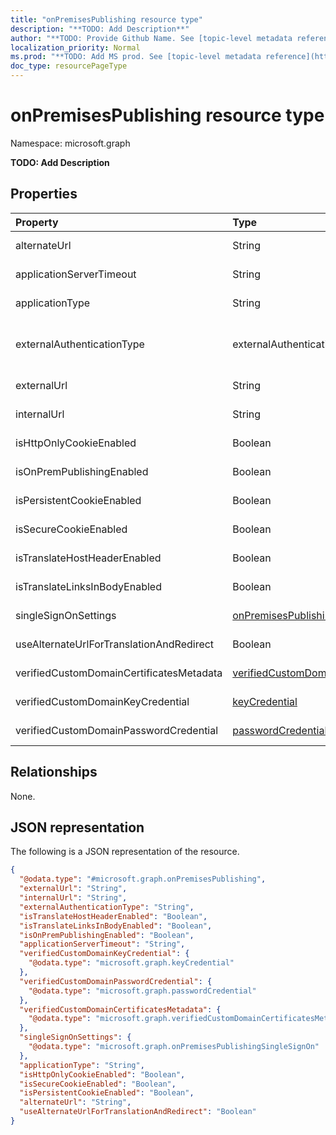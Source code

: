 ```yaml
---
title: "onPremisesPublishing resource type"
description: "**TODO: Add Description**"
author: "**TODO: Provide Github Name. See [topic-level metadata reference](https://msgo.azurewebsites.net/add/document/guidelines/metadata.html#topic-level-metadata)**"
localization_priority: Normal
ms.prod: "**TODO: Add MS prod. See [topic-level metadata reference](https://msgo.azurewebsites.net/add/document/guidelines/metadata.html#topic-level-metadata)**"
doc_type: resourcePageType
---
```


# onPremisesPublishing resource type


Namespace: microsoft.graph

**TODO: Add Description**

## Properties
|Property|Type|Description|
|:---|:---|:---|
|alternateUrl|String|**TODO: Add Description**|
|applicationServerTimeout|String|**TODO: Add Description**|
|applicationType|String|**TODO: Add Description**|
|externalAuthenticationType|externalAuthenticationType|**TODO: Add Description**. Possible values are: `passthru`, `aadPreAuthentication`.|
|externalUrl|String|**TODO: Add Description**|
|internalUrl|String|**TODO: Add Description**|
|isHttpOnlyCookieEnabled|Boolean|**TODO: Add Description**|
|isOnPremPublishingEnabled|Boolean|**TODO: Add Description**|
|isPersistentCookieEnabled|Boolean|**TODO: Add Description**|
|isSecureCookieEnabled|Boolean|**TODO: Add Description**|
|isTranslateHostHeaderEnabled|Boolean|**TODO: Add Description**|
|isTranslateLinksInBodyEnabled|Boolean|**TODO: Add Description**|
|singleSignOnSettings|[onPremisesPublishingSingleSignOn](../resources/onpremisespublishingsinglesignon.md)|**TODO: Add Description**|
|useAlternateUrlForTranslationAndRedirect|Boolean|**TODO: Add Description**|
|verifiedCustomDomainCertificatesMetadata|[verifiedCustomDomainCertificatesMetadata](../resources/verifiedcustomdomaincertificatesmetadata.md)|**TODO: Add Description**|
|verifiedCustomDomainKeyCredential|[keyCredential](../resources/keycredential.md)|**TODO: Add Description**|
|verifiedCustomDomainPasswordCredential|[passwordCredential](../resources/passwordcredential.md)|**TODO: Add Description**|

## Relationships
None.

## JSON representation
The following is a JSON representation of the resource.
<!-- {
  "blockType": "resource",
  "@odata.type": "microsoft.graph.onPremisesPublishing"
}
-->
``` json
{
  "@odata.type": "#microsoft.graph.onPremisesPublishing",
  "externalUrl": "String",
  "internalUrl": "String",
  "externalAuthenticationType": "String",
  "isTranslateHostHeaderEnabled": "Boolean",
  "isTranslateLinksInBodyEnabled": "Boolean",
  "isOnPremPublishingEnabled": "Boolean",
  "applicationServerTimeout": "String",
  "verifiedCustomDomainKeyCredential": {
    "@odata.type": "microsoft.graph.keyCredential"
  },
  "verifiedCustomDomainPasswordCredential": {
    "@odata.type": "microsoft.graph.passwordCredential"
  },
  "verifiedCustomDomainCertificatesMetadata": {
    "@odata.type": "microsoft.graph.verifiedCustomDomainCertificatesMetadata"
  },
  "singleSignOnSettings": {
    "@odata.type": "microsoft.graph.onPremisesPublishingSingleSignOn"
  },
  "applicationType": "String",
  "isHttpOnlyCookieEnabled": "Boolean",
  "isSecureCookieEnabled": "Boolean",
  "isPersistentCookieEnabled": "Boolean",
  "alternateUrl": "String",
  "useAlternateUrlForTranslationAndRedirect": "Boolean"
}
```


